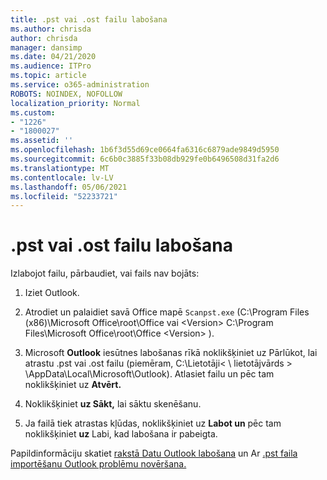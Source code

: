 ```yaml
---
title: .pst vai .ost failu labošana
ms.author: chrisda
author: chrisda
manager: dansimp
ms.date: 04/21/2020
ms.audience: ITPro
ms.topic: article
ms.service: o365-administration
ROBOTS: NOINDEX, NOFOLLOW
localization_priority: Normal
ms.custom:
- "1226"
- "1800027"
ms.assetid: ''
ms.openlocfilehash: 1b6f3d55d69ce0664fa6316c6879ade9849d5950
ms.sourcegitcommit: 6c6b0c3885f33b08db929fe0b6496508d31fa2d6
ms.translationtype: MT
ms.contentlocale: lv-LV
ms.lasthandoff: 05/06/2021
ms.locfileid: "52233721"
---
```

# <a name="repair-pst-or-ost-files"></a>.pst vai .ost failu labošana

Izlabojot failu, pārbaudiet, vai fails nav bojāts:

1. Iziet Outlook.

2. Atrodiet un palaidiet savā Office mapē `Scanpst.exe` (C:\Program Files (x86)\Microsoft Office\root\Office vai \<Version\> C:\Program Files\Microsoft Office\root\Office \<Version\> ).

3. Microsoft **Outlook** iesūtnes labošanas rīkā noklikšķiniet uz Pārlūkot, lai atrastu .pst vai .ost failu (piemēram, C:\Lietotāji< \\ lietotājvārds \> \AppData\Local\Microsoft\Outlook). Atlasiet failu un pēc tam noklikšķiniet uz **Atvērt.**

4. Noklikšķiniet **uz Sākt,** lai sāktu skenēšanu.

5. Ja failā tiek atrastas kļūdas, noklikšķiniet uz **Labot un** pēc tam noklikšķiniet **uz** Labi, kad labošana ir pabeigta.

Papildinformāciju skatiet [rakstā Datu Outlook labošana](https://support.office.com/article/25663bc3-11ec-4412-86c4-60458afc5253) un Ar [.pst faila importēšanu Outlook problēmu novēršana.](https://support.office.com/article/2d2e50dc-5c36-4ab2-ab50-f1be733b3d6e)
